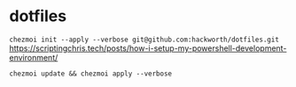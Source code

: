 # dotfiles

`chezmoi init --apply --verbose git@github.com:hackworth/dotfiles.git`
https://scriptingchris.tech/posts/how-i-setup-my-powershell-development-environment/

`chezmoi update && chezmoi apply --verbose`
